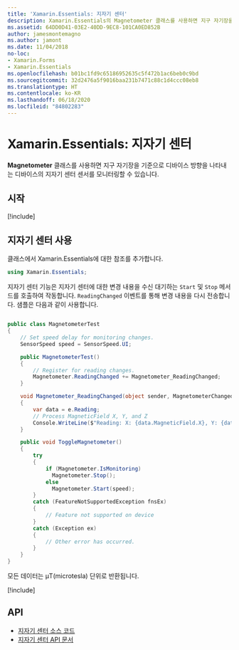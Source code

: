 ```yaml
---
title: 'Xamarin.Essentials: 지자기 센터'
description: Xamarin.Essentials의 Magnetometer 클래스를 사용하면 지구 자기장을 기준으로 디바이스 방향을 나타내는 디바이스의 지자기 센터 센서를 모니터링할 수 있습니다.
ms.assetid: 64DD0D41-03E2-40DD-9EC8-101CA0ED852B
author: jamesmontemagno
ms.author: jamont
ms.date: 11/04/2018
no-loc:
- Xamarin.Forms
- Xamarin.Essentials
ms.openlocfilehash: b01bc1fd9c65186952635c5f472b1ac6beb0c9bd
ms.sourcegitcommit: 32d2476a5f9016baa231b7471c88c1d4ccc08eb8
ms.translationtype: HT
ms.contentlocale: ko-KR
ms.lasthandoff: 06/18/2020
ms.locfileid: "84802283"
---
```

# <a name="xamarinessentials-magnetometer"></a>Xamarin.Essentials: 지자기 센터

**Magnetometer** 클래스를 사용하면 지구 자기장을 기준으로 디바이스 방향을 나타내는 디바이스의 지자기 센터 센서를 모니터링할 수 있습니다.

## <a name="get-started"></a>시작

[!include[](~/essentials/includes/get-started.md)]

## <a name="using-magnetometer"></a>지자기 센터 사용

클래스에서 Xamarin.Essentials에 대한 참조를 추가합니다.

```csharp
using Xamarin.Essentials;
```

지자기 센터 기능은 지자기 센터에 대한 변경 내용을 수신 대기하는 `Start` 및 `Stop` 메서드를 호출하여 작동합니다. `ReadingChanged` 이벤트를 통해 변경 내용을 다시 전송합니다. 샘플은 다음과 같이 사용합니다.

```csharp

public class MagnetometerTest
{
    // Set speed delay for monitoring changes.
    SensorSpeed speed = SensorSpeed.UI;

    public MagnetometerTest()
    {
        // Register for reading changes.
        Magnetometer.ReadingChanged += Magnetometer_ReadingChanged;
    }

    void Magnetometer_ReadingChanged(object sender, MagnetometerChangedEventArgs e)
    {
        var data = e.Reading;
        // Process MagneticField X, Y, and Z
        Console.WriteLine($"Reading: X: {data.MagneticField.X}, Y: {data.MagneticField.Y}, Z: {data.MagneticField.Z}");
    }

    public void ToggleMagnetometer()
    {
        try
        {
            if (Magnetometer.IsMonitoring)
              Magnetometer.Stop();
            else
              Magnetometer.Start(speed);
        }
        catch (FeatureNotSupportedException fnsEx)
        {
            // Feature not supported on device
        }
        catch (Exception ex)
        {
            // Other error has occurred.
        }
    }
}
```

모든 데이터는 µT(microtesla) 단위로 반환됩니다.

[!include[](~/essentials/includes/sensor-speed.md)]

## <a name="api"></a>API

- [지자기 센터 소스 코드](https://github.com/xamarin/Essentials/tree/main/Xamarin.Essentials/Magnetometer)
- [지자기 센터 API 문서](xref:Xamarin.Essentials.Magnetometer)
